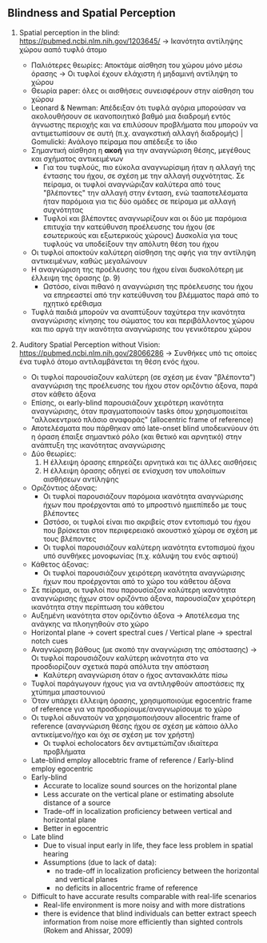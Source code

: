 ## Blindness and Spatial Perception

1. Spatial perception in the blind: https://pubmed.ncbi.nlm.nih.gov/1203645/ <!-- PDF/jones1975 --> &rarr; Ικανότητα αντίληψης χώρου ααπό τυφλό άτομο
   - Παλιότερες θεωρίες: Αποκτάμε αίσθηση του χώρου μόνο μέσω όρασης &rarr; Οι τυφλοί έχουν ελάχιστη ή μηδαμινή αντίληψη το χώρου
   - Θεωρία paper: όλες οι αισθήσεις συνεισφέρουν στην αίσθηση του χώρου
   - Leonard & Newman: Απέδειξαν ότι τυφλά αγόρια μπορούσαν να ακολουθήσουν σε ικανοποιητικό βαθμό μια διαδρομή εντός άγνωστης περιοχής και να επιλύσουν προβλήματα που μπορούν να αντιμετωπίσουν σε αυτή (π.χ. αναγκστική αλλαγή διαδρομής) | Gomulicki: Ανάλογο πείραμα που απέδειξε το ίδιο
   - Σημαντική αίσθηση η **ακοή** για την αναγνώριση θέσης, μεγέθους και σχήματος αντικειμένων
     - Για του τυφλούς, πιο εύκολα αναγνωρίσιμη ήταν η αλλαγή της έντασης του ήχου, σε σχέση με την αλλαγή συχνότητας. Σε πείραμα, οι τυφλοί αναγνώριζαν καλύτερα από τους "βλέποντες" την αλλαγή στην ένταση, ενώ τααποτελέσματα ήταν παρόμοια για τις δύο ομάδες σε πείραμα με αλλαγή συχνότητας
     - Τυφλοί και βλέποντες αναγνωρίζουν και οι δύο με παρόμοια επιτυχία την κατεύθυνση προέλευσης του ήχου (σε εσωτερικούς και εξωτερικούς χώρους) Δυσκολία για τους τυφλούς να υποδείξουν την απόλυτη θέση του ήχου
   - Οι τυφλοί αποκτούν καλύτερη αίσθηση της αφής για την αντίληψη αντικειμένων, καθώς μεγαλώνουν
   - Η αναγνώριση της προέλευσης του ήχου είναι δυσκολότερη με έλλειψη της όρασης (p. 9)
     - Ωστόσο, είναι πιθανό η αναγνώριση της πρόελευσης του ήχου να επηρεαστεί από την κατεύθυνση του βλέμματος παρά από το ηχητικό ερέθισμα
   -  Τυφλά παιδιά μπορούν να αναπτύξουν ταχύτερα την ικανότητα αναγνώρισης κίνησης του σώματος του και περιβάλλοντος χώρου και πιο αργά την ικανότητα αναγνώρισης του γενικότερου χώρου

2. Auditory Spatial Perception without Vision: https://pubmed.ncbi.nlm.nih.gov/28066286 <!-- PDF/voss2016 --> &rarr; Συνθήκες υπό τις οποίες ένα τυφλό άτομο αντιλαμβάνεται τη θέση ενός ήχου.
   - Οι τυφλοί παρουσίαζουν καλύτερη (σε σχέση με έναν "βλέποντα") αναγνώριση της προέλευσης του ήχου στον οριζόντιο άξονα, παρά στον κάθετο άξονα
   - Επίσης, οι early-blind παρουσιάζουν χειρότερη ικανότητα αναγνώρισης, όταν πραγματοποιούν tasks όπου χρησιμοποιείται "αλλοκεντρικό πλάσιο αναφοράς" (allocentric frame of reference)
   - Αποτελέσματα που πάρθηκαν από late-onset blind υποδεικνύουν ότι η όραση έπαιξε σημαντικό ρόλο (και θετικό και αρνητικό) στην ανάπτυξη της ικανότητας αναγνώρισης
   - Δύο θεωρίες:
     1. Η έλλειψη όρασης επηρεάζει αρνητικά και τις άλλες αισθήσεις
     2. Η έλλειψη όρασης οδηγεί σε ενίσχυση τον υπολοίπων αισθήσεων αντίληψης
   - Οριζόντιος άξονας:
     - Οι τυφλοί παρουσιάζουν παρόμοια ικανότητα αναγνώρισης ήχων που προέρχονται από το μπροστινό ημιεπίπεδο με τους βλέποντες
     - Ωστόσο, οι τυφλοί είναι πιο ακριβείς στον εντοπισμό του ήχου που βρίσκεται στον περιφερειακό ακουστικό χώρομ σε σχέση με τους βλέποντες
     - Οι τυφλοί παρουσιάζουν καλύτερη ικανότητα εντοπισμού ήχου υπό συνθήκες μονοφωνίας (π.χ. κάλυψη του ενός αφτιού)
   - Κάθετος άξονας:
     - Οι τυφλοί παρουσιάζουν χειρότερη ικανότητα αναγνώρισης ήχων που προέρχονται από το χώρο του κάθετου άξονα
   - Σε πείραμα, οι τυφλοί που παρουσίαζαν καλύτερη ικανότητα αναγνώρισης ήχων στον οριζόντιο άξονα, παρουσίαζαν χειρότερη ικανότητα στην περίπτωση του κάθετου
   - Αυξημένη ικανότητα στον οριζόντιο άξονα &rarr; Αποτέλεσμα της ανάγκης να πλοηγηθούν στο χώρο
   - Horizontal plane &rarr; covert spectral cues / Vertical plane &rarr; spectral notch cues
   - Αναγνώριση βάθους (με σκοπό την αναγνώριση της απόστασης) &rarr; Οι τυφλοί παρουσιάζουν καλύτερη ικάνοτητα στο να προσδιορίζουν σχετικά παρά απόλυτα την απόσταση
     - Καλύτερη αναγνώριση όταν ο ήχος αντανακλάτε πίσω
   - Τυφλοί παράγωγουν ήχους για να αντιληφθούν αποστάσεις πχ χτύπημα μπαστουνιού
   - Όταν υπάρχει έλλειψη όρασης, χρησιμοποιούμε egocentric frame of reference για να προσδιορίουμε/αναγνωρίσουμε το χώρο
   - Οι τυφλοί αδυνατούν να χρησιμοποιήσουν allocentric frame of reference (αναγνώριση θέσης ήχου σε σχέση με κάποιο άλλο αντικείμενο/ήχο και όχι σε σχέση με τον χρήστη)
     - Οι τυφλοί echolocators δεν αντιμετώπιζαν ιδιαίτερα προβλήματα
   - Late-blind employ allocebtric frame of reference / Early-blind employ egocentric
   - Early-blind
     - Accurate to localize sound sources on the horizontal plane
     - Less accurate on the vertical plane or estimating absolute distance of a source
     - Trade-off in localization proficiency between vertical and horizontal plane
     - Better in egocentric
   - Late blind
     - Due to visual input early in life, they face less problem in spatial hearing
     - Assumptions (due to lack of data):
       - no trade-off in localization proficiency between the horizontal and vertical planes
       - no deficits in allocentric frame of reference
   - Difficult to have accurate results comparable with real-life scenarios
     - Real-life environment is more noisy and with more distrations
     - there is evidence that blind individuals can better extract speech information from noise more efficiently than sighted controls (Rokem and Ahissar, 2009)